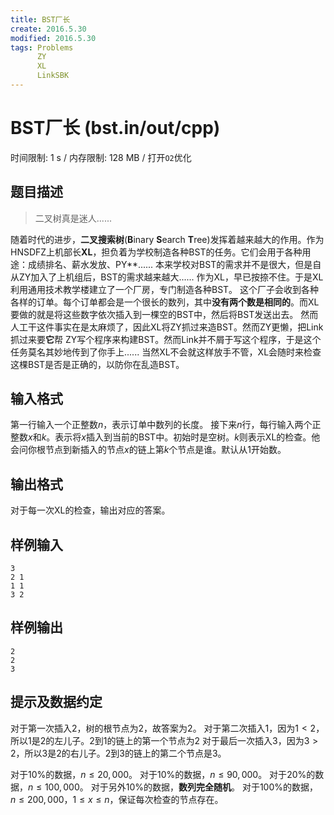 ```yaml
---
title: BST厂长
create: 2016.5.30
modified: 2016.5.30
tags: Problems
      ZY
      XL
      LinkSBK
---
```


# BST厂长 (bst.in/out/cpp)
时间限制: 1 s / 内存限制: 128 MB / 打开`O2`优化

## 题目描述
> 二叉树真是迷人......

随着时代的进步，**二叉搜索树**(**B**inary **S**earch **T**ree)发挥着越来越大的作用。作为HNSDFZ上机部长**XL**，担负着为学校制造各种BST的任务。它们会用于各种用途：成绩排名、薪水发放、PY\*\*......
本来学校对BST的需求并不是很大，但是自从ZY加入了上机组后，BST的需求越来越大......
作为XL，早已按捺不住。于是XL利用通用技术教学楼建立了一个厂房，专门制造各种BST。
这个厂子会收到各种各样的订单。每个订单都会是一个很长的数列，其中**没有两个数是相同的**。而XL要做的就是将这些数字依次插入到一棵空的BST中，然后将BST发送出去。
然而人工干这件事实在是太麻烦了，因此XL将ZY抓过来造BST。然而ZY更懒，把Link抓过来要**它**帮
ZY写个程序来构建BST。然而Link并不屑于写这个程序，于是这个任务莫名其妙地传到了你手上......
当然XL不会就这样放手不管，XL会随时来检查这棵BST是否是正确的，以防你在乱造BST。

## 输入格式
第一行输入一个正整数$n$，表示订单中数列的长度。
接下来$n$行，每行输入两个正整数$x$和$k$。表示将$x$插入到当前的BST中。初始时是空树。$k$则表示XL的检查。他会问你根节点到新插入的节点$x$的链上第$k$个节点是谁。默认从$1$开始数。

## 输出格式
对于每一次XL的检查，输出对应的答案。

## 样例输入
```
3
2 1
1 1
3 2
```

## 样例输出
```
2
2
3
```

## 提示及数据约定
对于第一次插入$2$，树的根节点为$2$，故答案为$2$。
对于第二次插入$1$，因为$1 \lt 2$，所以$1$是$2$的左儿子。$2$到$1$的链上的第一个节点为$2$
对于最后一次插入$3$，因为$3 \gt 2$，所以$3$是$2$的右儿子。$2$到$3$的链上的第二个节点是$3$。

对于$10\%$的数据，$n \le 20,000$。
对于$10\%$的数据，$n \le 90,000$。
对于$20\%$的数据，$n \le 100,000$。
对于另外$10\%$的数据，**数列完全随机**。
对于$100\%$的数据，$n \le 200,000$，$1 \le x \le n$，保证每次检查的节点存在。
